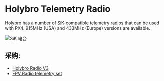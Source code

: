 # Holybro Telemetry Radio

Holybro has a number of [SiK](../telemetry/sik_radio.md)-compatible telemetry radios that can be used with PX4. 915MHz (USA) and 433MHz (Europe) versions are available.

![SiK 电台](../../assets/hardware/telemetry/holybro_sik_radio.jpg)

## 采购:

* [Holybro Radio V3](http://www.holybro.com/product/57)
* [FPV Radio telemetry set](http://www.holybro.com/product/15)